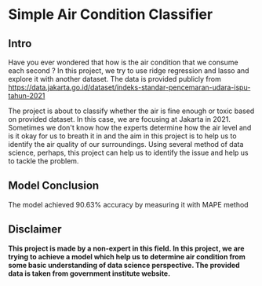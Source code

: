 # Simple Air Condition Classifier

## Intro
Have you ever wondered that how is the air condition that we consume each second ? In this project, we try to use ridge regression and lasso and explore it with another dataset. The data is provided publicly from https://data.jakarta.go.id/dataset/indeks-standar-pencemaran-udara-ispu-tahun-2021

The project is about to classify whether the air is fine enough or toxic based on provided dataset. In this case, we are focusing at Jakarta in 2021.
Sometimes we don't know how the experts determine how the air level and is it okay for us to breath it in and the aim in this project is to help us to identify the air quality of our surroundings. Using several method of data science, perhaps, this project can help us to identify the issue and help us to tackle the problem.

## Model Conclusion
The model achieved 90.63% accuracy by measuring it with MAPE method

## Disclaimer
**This project is made by a non-expert in this field. In this project, we are trying to achieve a model which help us to determine air condition from some basic understanding of data science perspective. The provided data is taken from government institute website.**
